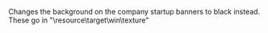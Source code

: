 Changes the background on the company startup banners to black instead.<br>
These go in "\resource\target\win\texture"
